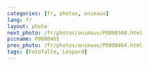 ```yaml
---
categories: [fr, photos, animaux]
lang: fr
layout: photo
next_photo: /fr/photos/animaux/P0000360.html
picname: P0000465
prev_photo: /fr/photos/animaux/P0000464.html
tags: [Fotofalle, Leopard]
---
```

